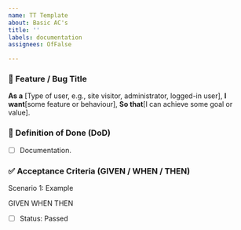 ```yaml
---
name: TT Template
about: Basic AC's
title: ''
labels: documentation
assignees: OfFalse

---
```


### 🚀 Feature / Bug Title

**As a** [Type of user, e.g., site visitor, administrator, logged-in user],
**I want**[some feature or behaviour],
**So that**[I can achieve some goal or value].

### 🎯 Definition of Done (DoD)
- [ ] Documentation.

### ✅ Acceptance Criteria (GIVEN / WHEN / THEN)

Scenario 1: Example

GIVEN 
WHEN 
THEN 
- [ ] Status: Passed
